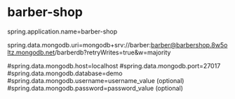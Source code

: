 # barber-shop
spring.application.name=barber-shop

spring.data.mongodb.uri=mongodb+srv://barber:barber@barbershop.8w5oltz.mongodb.net/barberdb?retryWrites=true&w=majority

#spring.data.mongodb.host=localhost
#spring.data.mongodb.port=27017
#spring.data.mongodb.database=demo
#spring.data.mongodb.username=username_value  (optional)
#spring.data.mongodb.password=password_value (optional)
